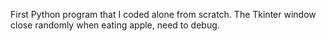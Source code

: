 First Python program that I coded alone from scratch. The Tkinter window close randomly when eating apple, need to debug.
